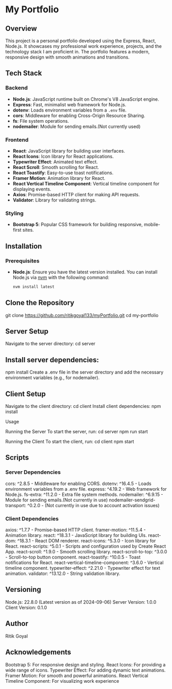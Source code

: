 # My Portfolio

## Overview

This project is a personal portfolio developed using the Express, React, Node.js. It showcases my professional work experience, projects, and the technology stack I am proficient in. The portfolio features a modern, responsive design with smooth animations and transitions.

## Tech Stack

### Backend

- **Node.js**: JavaScript runtime built on Chrome's V8 JavaScript engine.
- **Express**: Fast, minimalist web framework for Node.js.
- **dotenv**: Loads environment variables from a `.env` file.
- **cors**: Middleware for enabling Cross-Origin Resource Sharing.
- **fs**: File system operations.
- **nodemailer**: Module for sending emails.(Not currently used)

### Frontend

- **React**: JavaScript library for building user interfaces.
- **React Icons**: Icon library for React applications.
- **Typewriter Effect**: Animated text effect.
- **React Scroll**: Smooth scrolling for React.
- **React Toastify**: Easy-to-use toast notifications.
- **Framer Motion**: Animation library for React.
- **React Vertical Timeline Component**: Vertical timeline component for displaying events.
- **Axios**: Promise-based HTTP client for making API requests.
- **Validator**: Library for validating strings.

### Styling

- **Bootstrap 5**: Popular CSS framework for building responsive, mobile-first sites.

## Installation

### Prerequisites

- **Node.js**: Ensure you have the latest version installed. You can install Node.js via [nvm](https://github.com/nvm-sh/nvm) with the following command:

  ```bash
  nvm install latest

## Clone the Repository

git clone https://github.com/ritikgoyal133/myPortfolio.git
cd my-portfolio

## Server Setup

Navigate to the server directory:
cd server

## Install server dependencies:

npm install
Create a .env file in the server directory and add the necessary environment variables (e.g., for nodemailer).

## Client Setup

Navigate to the client directory:
cd client
Install client dependencies:
npm install

Usage

Running the Server
To start the server, run:
cd server
npm run start

Running the Client
To start the client, run:
cd client
npm start

## Scripts

### Server Dependencies

cors: ^2.8.5 - Middleware for enabling CORS.
dotenv: ^16.4.5 - Loads environment variables from a .env file.
express: ^4.19.2 - Web framework for Node.js.
fs-extra: ^11.2.0 - Extra file system methods.
nodemailer: ^6.9.15 - Module for sending emails.(Not currently in use)
nodemailer-sendgrid-transport: ^0.2.0 - (Not currently in use due to account activation issues)

### Client Dependencies

axios: ^1.7.7 - Promise-based HTTP client.
framer-motion: ^11.5.4 - Animation library.
react: ^18.3.1 - JavaScript library for building UIs.
react-dom: ^18.3.1 - React DOM renderer.
react-icons: ^5.3.0 - Icon library for React.
react-scripts: ^5.0.1 - Scripts and configuration used by Create React App.
react-scroll: ^1.9.0 - Smooth scrolling library.
react-scroll-to-top: ^3.0.0 - Scroll-to-top button component.
react-toastify: ^10.0.5 - Toast notifications for React.
react-vertical-timeline-component: ^3.6.0 - Vertical timeline component.
typewriter-effect: ^2.21.0 - Typewriter effect for text animation.
validator: ^13.12.0 - String validation library.

## Versioning

Node.js: 22.8.0 (Latest version as of 2024-09-06)
Server Version: 1.0.0
Client Version: 0.1.0

## Author

Ritik Goyal

## Acknowledgements

Bootstrap 5: For responsive design and styling.
React Icons: For providing a wide range of icons.
Typewriter Effect: For adding dynamic text animations.
Framer Motion: For smooth and powerful animations.
React Vertical Timeline Component: For visualizing work experience